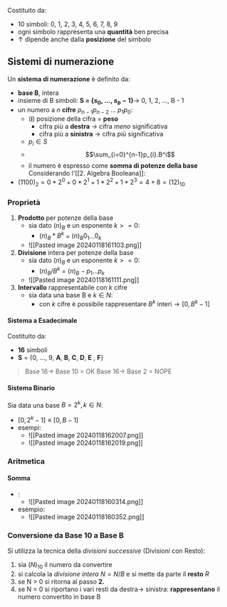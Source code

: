 Costituito da:
- 10 simboli: 0, 1, 2, 3, 4, 5, 6, 7, 8, 9
- ogni simbolo rappresenta una **quantità** ben precisa
- $\uparrow$ dipende anche dalla **posizione** del simbolo
## Sistemi di numerazione
Un **sistema di numerazione** è definito da:
- **base B**, intera
- insieme di B simboli: **S = {$s_0$, ..., $s_b-1$}**$\rightarrow$ 0, 1, 2, ..., B - 1
- un numero a *n* **cifre** $p_{n-1} p_{n-2}$ ... $p_{1} p_{0}$:
	- (**i**) posizione della cifra = **peso**
		- cifra più a **destra** $\rightarrow$ cifra *meno* significativa
		- cifra più a **sinistra** $\rightarrow$ cifra *più* significativa
	- $p_{i}\in S$ 
	- $$\sum_{i=0}^{n-1}p_{i}.B^i$$
	- il numero è espresso come **somma di potenze della base**
Considerando l'[[2. Algebra Booleana]]:
- $(1100)_{2} = 0*2^0 + 0*2^1 + 1*2^2 + 1*2^3 = 4 + 8 = (12)_{10}$ 
### Proprietà
1. **Prodotto** per potenze della base
	- sia dato $(n)_{B}$ e un esponente $k>=0$:
		- $(n)_{B}*B^k$ = $(n)_{B}0_{1}$...$0_{k}$
	- ![[Pasted image 20240118161103.png]]
2. **Divisione** intera per potenze della base
	- sia dato $(n)_{B}$ e un esponente $k>=0$:
		- $(n)_{B}/B^k$ = $(n)_{B}-p_{1}$...$p_{k}$
	- ![[Pasted image 20240118161111.png]]
3. **Intervallo** rappresentabile con $k$ cifre
	- sia data una base B e $k\in N$:
		- con $k$ cifre è possibile rappresentare $B^k$ interi$\rightarrow [0, B^k-1]$
#### Sistema a Esadecimale
Costituito da:
- **16** simboli
- **S** = {0, ..., 9, **A**, **B**, **C**, **D**, **E** , **F**}
>Base 16$\rightarrow$ Base 10 = OK
  Base 16$\rightarrow$ Base 2 = NOPE

#### Sistema Binario
Sia data una base $B=2^k, k\in N$:
- $[0, 2^k-1]\equiv[0, B-1]$ 
- esempi:
	- ![[Pasted image 20240118162007.png]]
	- ![[Pasted image 20240118162019.png]]
### Aritmetica
#### Somma
- :
	- ![[Pasted image 20240118160314.png]]
- esempio:
	- ![[Pasted image 20240118160352.png]]

### Conversione da Base 10 a Base B
Si utilizza la tecnica della *divisioni successive* (Divisioni con Resto):
1. sia $(N)_{10}$ il numero da convertire
2. si calcola la *divisione intera* $N=N/B$ e si mette da parte il **resto** $R$
3. se N > 0 si ritorna al passo **2.**
4. se N = 0 si riportano i vari resti da destra$\rightarrow$ sinistra: **rappresentano** il numero convertito in base B


